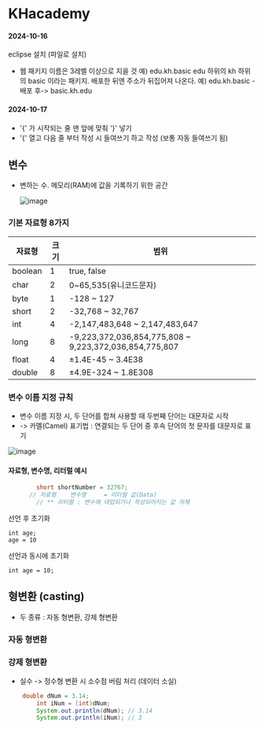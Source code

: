 # KHacademy

#### 2024-10-16
eclipse 설치 (파일로 설치) 


* 웹 패키지 이름은 3레벨 이상으로 지을 것
예) edu.kh.basic
edu 하위의 kh 하위의 basic 이라는 패키지. 
배포한 뒤엔 주소가 뒤집어져 나온다. 
예) edu.kh.basic -배포 후-> basic.kh.edu

#### 2024-10-17

* '{' 가 시작되는 줄 맨 앞에 맞춰 '}' 넣기 
* '{' 열고 다음 줄 부터 작성 시 들여쓰기 하고 작성 (보통 자동 들여쓰기 됨) 

## 변수 
- 변하는 수. 메모리(RAM)에 값을 기록하기 위한 공간

  ![image](https://github.com/user-attachments/assets/d632892c-b528-46ce-9688-88bae775300c)

### 기본 자료형 8가지

|자료형|크기|범위| 
|------|---|---|
|boolean|1| true, false |
|char|2| 0~65,535(유니코드문자) |
|byte|1| -128 ~ 127 |
|short|2| -32,768 ~ 32,767 |
|int|4| -2,147,483,648 ~ 2,147,483,647 |
|long|8| -9,223,372,036,854,775,808 ~ 9,223,372,036,854,775,807 |
|float|4| ±1.4E-45 ~ 3.4E38 |
|double|8| ±4.9E-324 ~ 1.8E308 |


### 변수 이름 지정 규칙
- 변수 이름 지정 시, 두 단어를 합쳐 사용할 때 두번째 단어는 대문자로 시작
- -> 카멜(Camel) 표기법 : 연결되는 두 단어 중 후속 단어의 첫 문자를 대문자로 표기

![image](https://github.com/user-attachments/assets/9dacc846-97a9-4976-97e2-e73b1622fd12)


#### 자료형, 변수명, 리터럴 예시
```java
		short shortNumber = 32767; 
	  // 자료형    변수명     = 리터럴 값(Data) 
		// ** 리터럴 : 변수에 대입되거나 작성되어지는 값 자체
```

선언 후 초기화
```
int age;
age = 10
```
선언과 동시에 초기화
```
int age = 10;
```

## 형변환 (casting)
- 두 종류 : 자동 형변환, 강제 형변환

### 자동 형변환

### 강제 형변환
- 실수 -> 정수형 변환 시 소수점 버림 처리 (데이터 소실)
``` java
    double dNum = 3.14;
		int iNum = (int)dNum;
		System.out.println(dNum); // 3.14
		System.out.println(iNum); // 3
```




